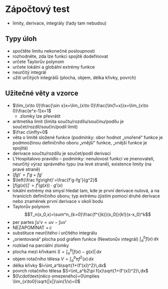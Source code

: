 # Zápočtový test

- limity, derivace, integrály (řady tam nebudou)

## Typy úloh

- spočtěte limitu nekonečné posloupnosti
- rozhodněte, zda lze funkci spojitě dodefinovat
- určete Taylorův polynom
- určete lokální a globální extrémy funkce
- neurčitý integrál
- užití určitých integrálů (plocha, objem, délka křivky, povrch)

## Užitečné věty a vzorce

- $\lim_{x\to 0}\frac{\sin x}x=\lim_{x\to 0}\frac{\ln(1+x)}x=\lim_{x\to 0}\frac{e^x-1}x=1$
	- zlomky lze převrátit
- aritmetika limit (limita součtu/rozdílu/součinu/podílu je součet/rozdíl/součin/podíl limit)
- $\frac c\infty=0$
- věta o limitě složené funkce (podmínky: obor hodnot „vnořené“ funkce je podmnožinou definičního oboru „vnější“ funkce, „vnější funkce je spojitá)
- derivace součtu/rozdílu je součet/podíl derivací
- L'Hospitalovo pravidlo – podmínky: nenulovost funkcí ve jmenovateli, neurčitý výraz správného typu (na levé straně), existence limity (na pravé straně)
- $(fg)'=f'g+fg'$
- $\left(\frac fg\right)'=\frac{f'g-fg'}{g^2}$
- $[f(g(x))]'=f'(g(x))\cdot g'(x)$
- lokální extrémy má smysl hledat tam, kde je první derivace nulová, a na hranicích definičního oboru; typ extrému zjistím pomocí druhé derivace nebo znamének první derivace v okolí bodu
- Taylorův polynom $$T_n(x_0,x)=\sum^n_{k=0}\frac{f^{(k)}(x_0)}{k!}(x-x_0)^k$$
- per partes $\int u'v =uv-\int uv'$
- NEZAPOMÍNAT $+\,c$
- substituce neurčitého i určitého integrálu
- „orientovaná“ plocha pod grafem funkce (Newtonův integrál) $\int_a^bf(x)\,dx$
- rozklad na parciální zlomky
- plocha mezi křivkami $S=\int_a^b|f(x)-g(x)|\,dx$
- objem rotačního tělesa $V=\int_a^b\pi f^2(x)\,dx$
- délka křivky $l=\int_a^b\sqrt{1+(f'(x))^2}\,dx$
- povrch rotačního tělesa $S=\int_a^b2\pi f(x)\sqrt{1+(f'(x))^2}\,dx$
- $0\cdot\text{něco omezeného}=0\implies \lim_{x\to0}\sqrt{|x|}\sin(1/x)=0$
